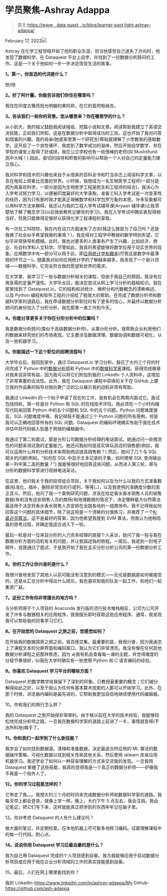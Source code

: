 # 学员聚焦–Ashray Adappa

> 原文:[https://www . data quest . io/blog/learner-spot light-ashray-adappa/](https://www.dataquest.io/blog/learner-spotlight-ashray-adappa/)

February 17, 2022![](../Images/6dbc6cdf1b4df2a4d05b7dfa9df899b5.png)

Ashray 在化学工程领域开始了他的职业生涯，但当他感觉自己迷失了方向时，他发现了数据科学，在 Dataquest 平台上自学，并找到了一份数据分析顾问的工作。这是一个关于他如何一步一步决定改变生活的故事。

**1。第一，你首选的代词是什么？**

他/他

**2。好了阿什蕾。你能告诉我们你住在哪里吗？**

我住在印度古雅而阳光明媚的果阿邦，在它的首府帕纳吉。

**3。告诉我们一些你的背景。您从哪里来？你在哪里学的什么？**

从小到大，我的祖父鼓励我阅读报纸、短篇小说和文章。阅读帮助我建立了英语交流技能，正如我们所知，这是在数据分析中取得成功的工具。这也开始了我对问答和琐事的兴趣。我的母亲(她是家里第一个研究生)帮助我理解了小学教我的基础数学。这开启了一个良性循环，我尝到了数学成功的滋味，然后开始自学数学，并在学校的课堂上取得了好成绩。我在公立学校也有一些很棒的老师(向 Mushtifund 高中大喊！).因此，密切的指导和积极的影响可以帮助一个人对自己的定量能力建立信心。

我对科学和技术的兴趣也来自于从借来的百科全书和叮当杂志上阅读科学文章，以及在电视上观看比克曼的世界。小时候，我想成为一名生物医学工程师(一部分是因为我喜欢科学，一部分是因为生物医学工程是医生和工程师的结合)。我决心为入学考试努力学习，以便被印度最好的大学录取。准备工科入学考试是一次变革性的经历，因为只有那时我才能真正理解数学和科学包罗万象的本质。许多现象都可以用科学方法来解释。我还认为我的工程入学考试辅导课(Aryaan 辅导课)让我清楚地了解了概念学习(以前我依赖死记硬背的学习)。我在入学考试中确实表现得相当好，但我只能做得足够好以获得化学工程课程的录取。

有一次在工科院校，我在内在动力方面迷失了方向(我这么做是为了自己吗？还是我做了社会似乎希望我做的事情？)，我变得对工程学中教授的数学特别失望。它似乎非常狭窄和模糊。此时，我也对更多的人类事务产生了兴趣，比如经济、商业、社会科学和人文科学。尽管如此，我真的希望能够将数学应用于现实世界的现象。应用数学中有一部分可以用于此，即[应用统计学和概率](https://www.dataquest.io/path/probability-and-statistics-with-python/)(尽管这是数学中最薄弱的环节之一)。随着我对如何应用统计学的了解越来越多，我发现了一个新兴领域——数据科学。它完全符合我的愿望和世界的需求。

在大学里，我学习了一些与数据分析相关的课程，但由于我自己的原因，我没有应用急需的定量严谨性。大学毕业后，我决定尝试从网上学习分析的基础知识。我在那里找到了 Dataquest.io，它的结构和对统计、微积分和代数概念的清晰阐述，以及 Python 编程和软件工程的介绍给了我很大的帮助。在完成了数据分析师和数据科学家的道路后，我在申请数据分析职位时有了更多的信心，并最终以数据分析顾问的身份加入了分形分析，我在那里一直工作到今天。

**4。你能分享更多关于你在分形分析中的位置吗？**

我是数据分析顾问(类似于高级数据分析师)，从事分形分析。我帮助企业利用他们的数据来研究他们的市场表现。它主要涉及数据清理、数据协调和数据可视化，以及一些机器学习。

**5。你能描述一下这个职位的招聘流程吗？**

大学毕业后，我回到家中，通过 Dataquest.io 学习分析。我花了大约三个月的时间完成了 Python 中的[数据分析师](https://www.dataquest.io/path/data-analyst/)和 Python 中的[数据科学家](https://www.dataquest.io/path/data-scientist/)课程。获得完成徽章对我来说非常有益，因为我可以将它们附加到我的 LinkedIn 个人资料中，这增加了非常需要的合法性。此外，我在 Dataquest 课程中获得的关于在 GitHub 上建立我的作品集的指导对我向更广泛的公众展示我的动机非常有帮助。

我通过 LinkedIn 的一个帖子申请了现在的工作，我有机会在两周内面试它。面试包括四轮。第一轮是对 Python 和 SQL 的在线技术评估。我必须在一个小时内编写代码来回答 Python 中的五个问题和 SQL 中的五个问题。Python 问题难度很高，SQL 问题难度中等。我记得我不能通过三个 Python 问题的所有用例，但是我可以正确地回答所有的 SQL 问题。Dataquest 的编码环境确实有助于我在技术评估中将代码输入到基于网络的编辑器中。

我通过了第二轮面试，那是分形公司数据分析经理的电话面试。她通过问一些猜测性的问题来测试我的定量能力。她还问我如何提高实体玩具店的销售额(例如，我可以运用什么样的分析技术来帮助商店提高销售额？).然后，她问了几个与 SQL 相关的问题(例如，“如何在 SQL 中显示文本记录的子集，如何使用 SQL 查询输出某一列中第二高的数量？”).我能够很好地回答这些问题，从而进入第三轮，即与分形的数据科学家进行视频电话采访。

在这里，他问我关于我的投资组合项目，关于我如何以及为什么以我的方式准备数据(标准化，插补，删除非常空的行或列，等等)。)，以及我使用的准确度分数的真正含义。然后，他问了我一个案例研究问题，涉及在给定香水香水销售人员的销售数据(有和没有这些销售人员的商场)和地理数据的情况下，决定哪种最大似然算法最适用于决定将香水香水销售人员安排在全国各地的一组商场中。我不记得我如何回答这个问题的具体细节，除了说这将是一个清晰的分类练习，并推荐了一个[K-最近邻算法](https://app.dataquest.io/m/30)。这不是最好的答案，因为他希望我提到 SVM 算法，但我认为他相信我的思考过程，并确定我适合进入下一轮。

最后一轮是对一位来自分形的人力资本经理的直接个人采访，她问了我一些与我在数据分析方面的动机有关的问题，并让我描述我的旅程。一周后，我收到一封电子邮件，说我通过了面试，于是我开始了我在孟买分形分析公司的第一份数据分析工作。

**6。你的工作让你兴奋的是什么？**

我很兴奋地发现了其他人以前可能没有注意到的模式——无论是数据是如何被接受的，还是从汇总分析中得出什么结论。我也喜欢和我的队友一起工作，和他们一起集思广益。

**7。这份工作有你非常擅长的地方吗？**

与分析师用于个人项目的 Anaconda 发行版的流行技术堆栈相反，公司为公司开发了许多与数据相关的应用程序，我很擅长即时获取这些应用程序。通常，我发现我可以帮助我的同事学习它们。

**8。在开始您的 Dataquest 之旅之前，您感觉如何？**

在开始我的数据探索之旅之前，我百感交集。最重要的是，我很兴奋，因为我迷恋上了课程文本的分屏界面和编码窗口，我认为它们非常漂亮。我没有像在任何其他数据分析课程之前那样焦虑，因为 a)我有机会查看每一课的主题，并觉得难度的分级节奏很好，b)我在大学时确实有一些使用 Python 和 C 语言编码的经验。

**9。你喜欢 Dataquest 学习平台的哪些方面？**

Dataquest 的数学教学给我留下了深刻的印象。只教授最重要的概念；它们被分解得如此之好，以至于我认为任何有基本算术技能的人都可以开始学习。此外，在那个时候，浏览器内编码是最先进的。它帮助我更加自信地继续使用代码编辑器。

10。你和我们的旅行怎么样？

我的 Dataquest 之旅开始得非常顺利。由于我以前在大学的技术经验，我能够轻松地完成分析师之路。一旦我在数据科学家的道路上前进了一半，事情就变得(不出所料地)棘手了。

**11。你和我们一起学到了什么新技能？**

我学会了如何找到数据源，清理和准备数据，决定最适合所应用的 ML 算法的数据操作策略，可视化数据以找到相关性和其他关系，然后使用 sklearn 库来应用机器学习。我还学会了如何以一种容易理解的方式来交流我的发现。一旦我用 Dataquest 掌握了这些技能，我真的觉得我是一个真正的数据分析师——好像我不再是一个局外人了。

**12。你的学习过程是怎样的？**

它带走了我。。。我想大约三个月的时间来完成数据分析师和数据科学家的道路。我每天早上都会登录，就像上学一样，晚上，大约下午 5 点左右，我会注销。我会记笔记，把它们写下来，这样就能真正把学到的东西牢牢记在脑子里。

13。你对考虑 Dataquest 的人有什么建议吗？

做大量的笔记，并定期检查。在本地机器上尽可能多地练习编码。试着理解课程中的每一行代码。耐心点。

**14。说说你用 Dataquest 学习后最自豪的是什么？**

我为自己用 Dataquest 完成的个人项目感到自豪。我为我能够应用于启动数据分析项目或应用于我在企业分析领域的工作的真实技能感到自豪。

15。最后，人们在网上哪里能找到你？

我的 LinkedIn-https://www.linkedin.com/in/ashray-adappa/My Github-https://github.com/ash-adappa